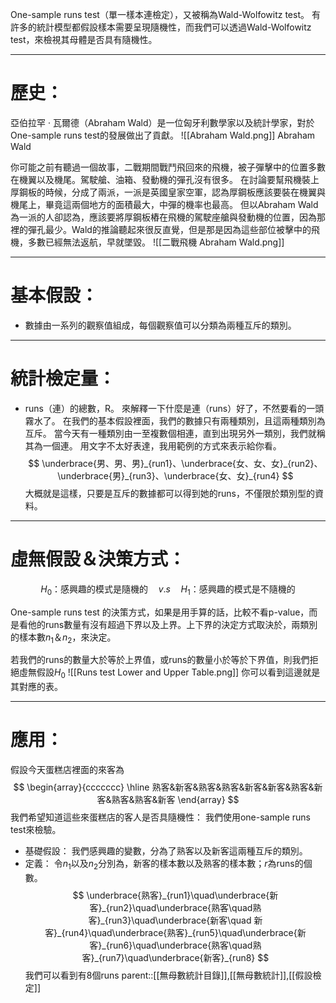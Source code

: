 One-sample runs test（單一樣本連檢定），又被稱為Wald-Wolfowitz test。
有許多的統計模型都假設樣本需要呈現隨機性，而我們可以透過Wald-Wolfowitz test，來檢視其母體是否具有隨機性。
- - -
# 歷史：
亞伯拉罕 · 瓦爾德（Abraham Wald）是一位匈牙利數學家以及統計學家，對於One-sample runs test的發展做出了貢獻。
![[Abraham Wald.png]]
Abraham Wald

你可能之前有聽過一個故事，二戰期間戰鬥飛回來的飛機，被子彈擊中的位置多數在機翼以及機尾。駕駛艙、油箱、發動機的彈孔沒有很多。
在討論要幫飛機裝上厚鋼板的時候，分成了兩派，一派是英國皇家空軍，認為厚鋼板應該要裝在機翼與機尾上，畢竟這兩個地方的面積最大，中彈的機率也最高。
但以Abraham Wald為一派的人卻認為，應該要將厚鋼板樁在飛機的駕駛座艙與發動機的位置，因為那裡的彈孔最少。Wald的推論聽起來很反直覺，但是那是因為這些部位被擊中的飛機，多數已經無法返航，早就墜毀。
![[二戰飛機 Abraham Wald.png]]

- - -
# 基本假設：
- 數據由一系列的觀察值組成，每個觀察值可以分類為兩種互斥的類別。
- - -
# 統計檢定量：
- runs（連）的總數，R。
來解釋一下什麼是連（runs）好了，不然要看的一頭霧水了。
在我們的基本假設裡面，我們的數據只有兩種類別，且這兩種類別為互斥。
當今天有一種類別由一至複數個相連，直到出現另外一類別，我們就稱其為一個連。
用文字不太好表達，我用範例的方式來表示給你看。
$$
\underbrace{男、男、男}_{run1}、\underbrace{女、女、女}_{run2}、\underbrace{男}_{run3}、\underbrace{女、女}_{run4}
$$
大概就是這樣，只要是互斥的數據都可以得到她的runs，不僅限於類別型的資料。
- - -
# 虛無假設＆決策方式：
$$H_0\text{：感興趣的模式是隨機的}\quad v.s \quad H_1\text{：感興趣的模式是不隨機的}$$

One-sample runs test 的決策方式，如果是用手算的話，比較不看p-value，而是看他的runs數量有沒有超過下界以及上界。上下界的決定方式取決於，兩類別的樣本數$n_1$＆$n_2$，來決定。

若我們的runs的數量大於等於上界值，或runs的數量小於等於下界值，則我們拒絕虛無假設$H_0$
![[Runs test Lower and Upper Table.png]]
你可以看到這邊就是其對應的表。
- - -
# 應用：
假設今天蛋糕店裡面的來客為
$$
\begin{array}{ccccccc}
\hline
熟客&新客&熟客&熟客&新客&新客&熟客&新客&熟客&熟客&新客
\end{array}
$$
我們希望知道這些來蛋糕店的客人是否具隨機性：
我們使用one-sample runs test來檢驗。
- 基礎假設：
我們感興趣的變數，分為了熟客以及新客這兩種互斥的類別。
- 定義：
令$n_1$以及$n_2$分別為，新客的樣本數以及熟客的樣本數；$r$為runs的個數。
$$
\underbrace{熟客}_{run1}\quad\underbrace{新客}_{run2}\quad\underbrace{熟客\quad熟客}_{run3}\quad\underbrace{新客\quad 新客}_{run4}\quad\underbrace{熟客}_{run5}\quad\underbrace{新客}_{run6}\quad\underbrace{熟客\quad熟客}_{run7}\quad\underbrace{新客}_{run8}
$$
我們可以看到有8個runs
parent::[[無母數統計目錄]],[[無母數統計]],[[假設檢定]]
